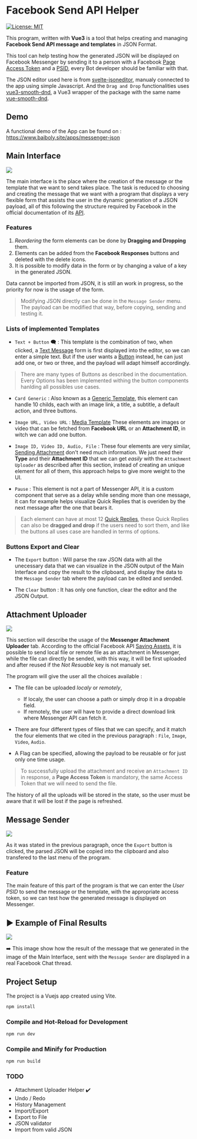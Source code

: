 # Facebook Send API Helper

[![License: MIT](https://img.shields.io/badge/License-MIT-green.svg)](https://opensource.org/licenses/MIT)

This program, written with **Vue3** is a tool that helps creating and managing **Facebook Send API message and templates** in JSON Format.

This tool can help testing how the generated JSON will be displayed on Facebook Messenger by sending it to a person with a Facebook [Page Access Token](https://developers.facebook.com/docs/facebook-login/guides/access-tokens) and a [PSID](https://developers.facebook.com/docs/pages/support/psid-api/), every Bot developer should be familiar with that.

The JSON editor used here is from [svelte-jsoneditor](https://github.com/josdejong/svelte-jsoneditor), manualy connected to the app using simple Javascript. And the `Drag and Drop` functionalities uses [vue3-smooth-dnd](https://github.com/gilnd/vue3-smooth-dnd), a Vue3 wrapper of the package with the same name [vue-smooth-dnd](https://github.com/kutlugsahin/vue-smooth-dnd).

## Demo
A functional demo of the App can be found on : 
https://www.baiboly.site/apps/messenger-json

## Main Interface

![](./public/main_menu.png)

The main interface is the place where the creation of the message or the template that we want to send takes place. The task is reduced to choosing and creating the message that we want with a program that displays a very flexible form that assists the user in the dynamic generation of a JSON payload, all of this following the structure required by Facebook in the official documentation of its [API](https://developers.facebook.com/docs/messenger-platform/send-messages/templates/).

### Features

1. _Reordering_ the form elements can be done by **Dragging and Dropping** them.
2. Elements can be added from the **Facebook Responses** buttons and deleted with the delete icons.
3. It is possible to modify data in the form or by changing a value of a key in the generated JSON.

Data cannot be imported from JSON, it is still an work in progress, so the priority for now is the usage of the form.

> Modifying JSON directly can be done in the `Message Sender` menu. The payload can be modified that way, before copying, sending and testing it.

### Lists of implemented Templates

- `Text + Button` :left_speech_bubble: : This template is the combination of two, when clicked, a [Text Message](https://developers.facebook.com/docs/messenger-platform/send-messages#sending_text) form is first displayed into the editor, so we can enter a simple text. But if the user wants a [Button](https://developers.facebook.com/docs/messenger-platform/send-messages/template/button/) instead, he can just add one, or two or three, and the payload will adapt himself accordingly.

> There are many types of Buttons as described in the documentation. Every Options has been implemented withing the button components hanlding all possibles use cases.

- `Card Generic` : Also known as a [Generic Template](https://developers.facebook.com/docs/messenger-platform/send-messages/template/generic), this element can handle 10 childs, each with an image link, a title, a subtitle, a default action, and three buttons.

- `Image URL, Video URL` : [Media Template](https://developers.facebook.com/docs/messenger-platform/send-messages/template/media) These elements are images or video that can be fetched from **Facebook URL** or an **Attachment ID**, in witch we can add one button.

- `Image ID, Video ID, Audio, File` : These four elements are very similar, [Sending Attachment](https://developers.facebook.com/docs/messenger-platform/send-messages#sending_attachments) don't need much information. We just need their **Type** and their **Attachment ID** that we can get _easily_ with the `Attachment Uploader` as described after this section, instead of creating an unique element for all of them, this approach helps to give more weight to the UI.

- `Pause` : This element is not a part of Messenger API, it is a custom component that serve as a delay while sending more than one message, it can for example helps visualize Quick Replies that is overiden by the next message after the one that bears it.

> Each element can have at most 12 [Quick Replies](https://developers.facebook.com/docs/messenger-platform/send-messages/quick-replies), these Quick Replies can also be **dragged and drop** if the users need to sort them, and like the buttons all uses case are handled in terms of options.

### Buttons Export and Clear

- The `Export` button : Will parse the raw JSON data with all the unecessary data that we can visualize in the JSON output of the Main Interface and copy the result to the clipboard, and display the data to the `Message Sender` tab where the payload can be edited and sended.

- The `Clear` button : It has only one function, clear the editor and the JSON Output.

## Attachment Uploader

![](./public/uploader.png)

This section will describe the usage of the **Messenger Attachment Uploader** tab. According to the official Facebook API [Saving Assets](https://developers.facebook.com/docs/messenger-platform/send-messages/saving-assets), it is possible to send local file or remote file as an attachment in Messenger, while the file can directly be sended, with this way, it will be first uploaded and after reused if the _Not Resuable_ key is not manualy set.

The program will give the user all the choices available :

- The file can be uploaded _localy_ or _remotely_,

  - If localy, the user can choose a path or simply drop it in a dropable field.
  - If remotely, the user will have to provide a direct download link where Messenger API can fetch it.

- There are four different types of files that we can specify, and it match the four elements that we cited in the previous paragraph : `File`, `Image`, `Video`, `Audio`.
- A Flag can be specified, allowing the payload to be reusable or for just only one time usage.

> To successfully upload the attachment and receive an `Attachment ID` in response, a **Page Access Token** is mandatory, the same Access Token that we will need to send the file.

The history of all the uploads will be stored in the state, so the user must be aware that it will be lost if the page is refreshed.

## Message Sender

![](./public/message_sender.png)

As it was stated in the previous paragraph, once the `Export` button is clicked, the parsed JSON will be copied into the clipboard and also transfered to the last menu of the program.

### Feature

The main feature of this part of the program is that we can enter the _User PSID_ to send the message or the template, with the appropriate access token, so we can test how the generated message is displayed on Messenger.

## :arrow_forward: Example of Final Results

![](./public/facebook_real.png)

:arrow_right: This image show how the result of the message that we generated in the image of the Main Interface, sent with the `Message Sender` are displayed in a real Facebook Chat thread.

## Project Setup

The project is a Vuejs app created using Vite.

```sh
npm install
```

### Compile and Hot-Reload for Development

```sh
npm run dev
```

### Compile and Minify for Production

```sh
npm run build
```

### TODO

- Attachment Uploader Helper :heavy_check_mark:
- Undo / Redo
- History Management
- Import/Export
- Export to File
- JSON validator
- Import from valid JSON
